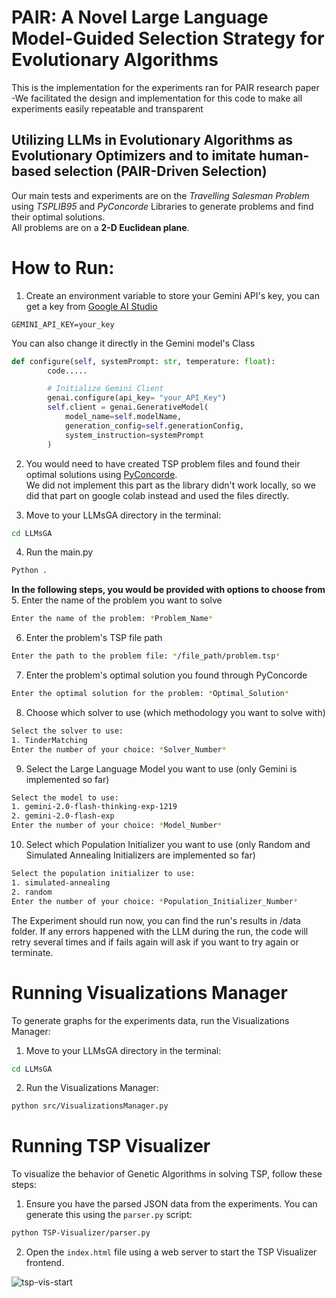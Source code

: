 # PAIR: A Novel Large Language Model-Guided Selection Strategy for Evolutionary Algorithms  
This is the implementation for the experiments ran for PAIR research paper  
-We facilitated the design and implementation for this code to make all experiments easily repeatable and transparent
## Utilizing LLMs in Evolutionary Algorithms as Evolutionary Optimizers and to imitate human-based selection (PAIR-Driven Selection)
Our main tests and experiments are on the *Travelling Salesman Problem* using *TSPLIB95* and *PyConcorde* Libraries to generate problems and find their optimal solutions.  
All problems are on a **2-D Euclidean plane**.  

# How to Run:

1. Create an environment variable to store your Gemini API's key, you can get a key from [Google AI Studio](https://aistudio.google.com/apikey)
```env 
GEMINI_API_KEY=your_key
```
You can also change it directly in the Gemini model's Class
```python
def configure(self, systemPrompt: str, temperature: float):
        code.....

        # Initialize Gemini Client
        genai.configure(api_key= "your_API_Key")
        self.client = genai.GenerativeModel(
            model_name=self.modelName,
            generation_config=self.generationConfig,
            system_instruction=systemPrompt
        )
```
2. You would need to have created TSP problem files and found their optimal solutions using [PyConcorde](https://github.com/jvkersch/pyconcorde).  
We did not implement this part as the library didn't work locally, so we did that part on google colab instead and used the files directly.

3. Move to your LLMsGA directory in the terminal:
```zsh
cd LLMsGA
```
4. Run the main.py
```zsh
Python .
```  
  
**In the following steps, you would be provided with options to choose from**  
5. Enter the name of the problem you want to solve
```zsh
Enter the name of the problem: *Problem_Name*

```
6. Enter the problem's TSP file path
```zsh
Enter the path to the problem file: */file_path/problem.tsp*
```
7. Enter the problem's optimal solution you found through PyConcorde
```zsh
Enter the optimal solution for the problem: *Optimal_Solution*
```
8. Choose which solver to use (which methodology you want to solve with)
```zsh
Select the solver to use:
1. TinderMatching
Enter the number of your choice: *Solver_Number*
```
9. Select the Large Language Model you want to use (only Gemini is implemented so far)
```zsh
Select the model to use:
1. gemini-2.0-flash-thinking-exp-1219
2. gemini-2.0-flash-exp
Enter the number of your choice: *Model_Number*
```
10. Select which Population Initializer you want to use (only Random and Simulated Annealing Initializers are implemented so far)
```zsh
Select the population initializer to use:
1. simulated-annealing
2. random
Enter the number of your choice: *Population_Initializer_Number*
```

The Experiment should run now, you can find the run's results in /data folder.
If any errors happened with the LLM during the run, the code will retry several times and if fails again will ask if you want to try again or terminate.

# Running Visualizations Manager

To generate graphs for the experiments data, run the Visualizations Manager:

1. Move to your LLMsGA directory in the terminal:
```zsh
cd LLMsGA
```
2. Run the Visualizations Manager:
```zsh
python src/VisualizationsManager.py
```

# Running TSP Visualizer

To visualize the behavior of Genetic Algorithms in solving TSP, follow these steps:

1. Ensure you have the parsed JSON data from the experiments. You can generate this using the `parser.py` script:
```zsh
python TSP-Visualizer/parser.py
```
2. Open the `index.html` file using a web server to start the TSP Visualizer frontend.


![tsp-vis-start](https://github.com/user-attachments/assets/0c936a60-9a56-4eae-a73b-b097d8d37bf9)

